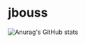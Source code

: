 # jbouss


![Anurag's GitHub stats](https://github-readme-stats.vercel.app/api?username=anuraghazra&theme=dark&show_icons=true)